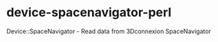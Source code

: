 device-spacenavigator-perl
==========================

Device::SpaceNavigator - Read data from 3Dconnexion SpaceNavigator
